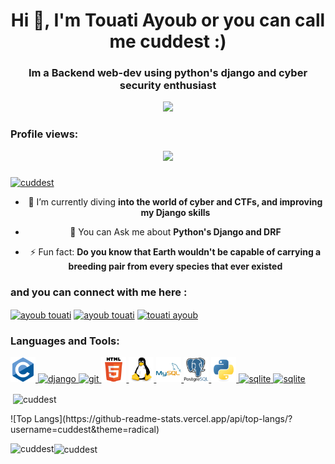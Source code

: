 <h1 align="center">Hi 👋, I'm Touati Ayoub or you can call me cuddest :)</h1>
<h3 align="center">Im a Backend web-dev using python's django and cyber security enthusiast</h3>

<div align="center">
  <img height="200" src="https://64.media.tumblr.com/4c13724d5f834faa707c0a89974fa453/5b4b74cf869facf0-2c/s1280x1920/02e04ebeb71dd3a5276f080b2e9302e552e2af93.png" />
</div>

<h3 align="left">Profile views:</h3>
<div align="center">
  <img src="https://profile-counter.glitch.me/cuddest/count.svg?"  />
</div>

###
<div align="center">
<p align="left"> <a href="https://github.com/ryo-ma/github-profile-trophy"><img src="https://github-profile-trophy.vercel.app/?username=cuddest" alt="cuddest" /></a> </p>

- 🌱 I’m currently diving **into the world of cyber and CTFs, and improving my Django skills**

- 💬 You can Ask me about **Python's Django and DRF**

- ⚡ Fun fact: **Do you know that Earth wouldn't be capable of carrying a breeding pair from every species that ever existed**
</div>
<h3 align="left">and you can connect with me here :</h3>
<p align="left">

<a href="https://mail.google.com/mail/u/0/#search/a_touati%40estin.dz?compose=GTvVlcSDbgsbbjXCNPbjCrmqKzLLcrhNnkQqPFHnZvjzqZvRVdbfpsCxZKLFTHLfXHbZsvskSDtlZ" target="blank"><img align="center" src="https://www.logo.wine/a/logo/Gmail/Gmail-Logo.wine.svg" alt="ayoub touati" height="40" width="40" /></a>
<a href="https://www.linkedin.com/in/ayoub-touati-916578267/" target="blank"><img align="center" src="https://raw.githubusercontent.com/rahuldkjain/github-profile-readme-generator/master/src/images/icons/Social/linked-in-alt.svg" alt="ayoub touati" height="30" width="40" /></a>
<a href="https://www.facebook.com/ayoub.touati.184" target="blank"><img align="center" src="https://raw.githubusercontent.com/rahuldkjain/github-profile-readme-generator/master/src/images/icons/Social/facebook.svg" alt="touati ayoub" height="30" width="40" /></a>
</p>

<h3 align="left">Languages and Tools:</h3>
<p align="left"> <a href="https://www.cprogramming.com/" target="_blank" rel="noreferrer"> <img src="https://raw.githubusercontent.com/devicons/devicon/master/icons/c/c-original.svg" alt="c" width="40" height="40"/> </a> <a href="https://www.djangoproject.com/" target="_blank" rel="noreferrer"> <img src="https://cdn.worldvectorlogo.com/logos/django.svg" alt="django" width="40" height="40"/> </a> <a href="https://git-scm.com/" target="_blank" rel="noreferrer"> <img src="https://www.vectorlogo.zone/logos/git-scm/git-scm-icon.svg" alt="git" width="40" height="40"/> </a> <a href="https://www.w3.org/html/" target="_blank" rel="noreferrer"> <img src="https://raw.githubusercontent.com/devicons/devicon/master/icons/html5/html5-original-wordmark.svg" alt="html5" width="40" height="40"/> </a> <a href="https://www.linux.org/" target="_blank" rel="noreferrer"> <img src="https://raw.githubusercontent.com/devicons/devicon/master/icons/linux/linux-original.svg" alt="linux" width="40" height="40"/> </a> <a href="https://www.mysql.com/" target="_blank" rel="noreferrer"> <img src="https://raw.githubusercontent.com/devicons/devicon/master/icons/mysql/mysql-original-wordmark.svg" alt="mysql" width="40" height="40"/> </a> <a href="https://www.postgresql.org" target="_blank" rel="noreferrer"> <img src="https://raw.githubusercontent.com/devicons/devicon/master/icons/postgresql/postgresql-original-wordmark.svg" alt="postgresql" width="40" height="40"/> </a> <a href="https://www.python.org" target="_blank" rel="noreferrer"> <img src="https://raw.githubusercontent.com/devicons/devicon/master/icons/python/python-original.svg" alt="python" width="40" height="40"/> </a> <a href="https://www.sqlite.org/" target="_blank" rel="noreferrer"> <img src="https://www.vectorlogo.zone/logos/sqlite/sqlite-icon.svg" alt="sqlite" width="40" height="40"/> </a> <a href="https://www.django-rest-framework.org/" target="_blank" rel="noreferrer"> <img src="https://storage.caktusgroup.com/media/blog-images/drf-logo2.png" alt="sqlite" width="40" height="40"/> </a> </p>

 <p>&nbsp;<img align="center" src="https://github-readme-stats.vercel.app/api?username=cuddest&show_icons=true&locale=en" alt="cuddest" /></p> 
 ![Top Langs](https://github-readme-stats.vercel.app/api/top-langs/?username=cuddest&theme=radical)
<p><img align="left" src="https://github-readme-stats.vercel.app/api/top-langs?username=cuddest&show_icons=true&locale=en&layout=compact" alt="cuddest" /></p>



<p><img align="center" src="https://github-readme-streak-stats.herokuapp.com/?user=cuddest&" alt="cuddest" /></p>
